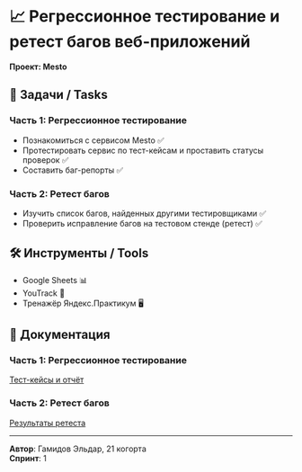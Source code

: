 # :chart_with_upwards_trend: Регрессионное тестирование и ретест багов веб-приложений  
**Проект: Mesto**  

## :bookmark_tabs: Задачи / Tasks  
### Часть 1: Регрессионное тестирование  
- Познакомиться с сервисом Mesto :white_check_mark:  
- Протестировать сервис по тест-кейсам и проставить статусы проверок :white_check_mark:  
- Составить баг-репорты :white_check_mark:  

### Часть 2: Ретест багов  
- Изучить список багов, найденных другими тестировщиками :white_check_mark:  
- Проверить исправление багов на тестовом стенде (ретест) :white_check_mark:  

## :hammer_and_wrench: Инструменты / Tools  
- Google Sheets :bar_chart:  
- YouTrack :orange_book:  
- Тренажёр Яндекс.Практикум :desktop_computer:  

## :page_facing_up: Документация  
### Часть 1: Регрессионное тестирование  
[Тест-кейсы и отчёт](https://docs.google.com/spreadsheets/d/19e7i6f588WOQZNRJJMEOYKIFnNg0Q3fnZ-yJXfY0MMw/edit?gid=0#gid=0)  

### Часть 2: Ретест багов  
[Результаты ретеста](https://docs.google.com/spreadsheets/d/1B2lwVlERXEbM1hnF-lCgblfVyy3kCFFhQ97N53P5dQQ/edit?gid=379530441#gid=379530441)  

---
**Автор**: Гамидов Эльдар, 21 когорта  
**Спринт**: 1  